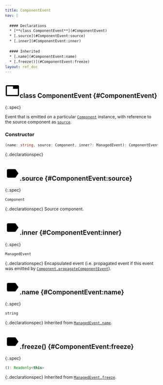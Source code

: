 ```yaml
---
title: ComponentEvent
nav: |

  #### Declarations
  * [**class ComponentEvent**](#ComponentEvent)
  * [.source](#ComponentEvent:source)
  * [.inner](#ComponentEvent:inner)

  #### Inherited
  * [.name](#ComponentEvent:name)
  * [.freeze()](#ComponentEvent:freeze)
layout: ref_doc
---
```


## ![](/assets/icons/spec-class.svg)class ComponentEvent {#ComponentEvent}
{:.spec}

Event that is emitted on a particular [`Component`](./Component) instance, with reference to the source component as [`source`](#ComponentEvent:source).

### Constructor
```typescript
(name: string, source: Component, inner?: ManagedEvent): ComponentEvent
```
{:.declarationspec}



## ![](/assets/icons/spec-property.svg).source {#ComponentEvent:source}
{:.spec}

```typescript
Component
```
{:.declarationspec}
Source component.



## ![](/assets/icons/spec-property.svg).inner {#ComponentEvent:inner}
{:.spec}

```typescript
ManagedEvent
```
{:.declarationspec}
Encapsulated event (i.e. propagated event if this event was emitted by [`Component.propagateComponentEvent`](./Component#Component:propagateComponentEvent)).



## ![](/assets/icons/spec-property.svg).name {#ComponentEvent:name}
{:.spec}

```typescript
string
```
{:.declarationspec}
Inherited from [`ManagedEvent.name`](./ManagedEvent#ManagedEvent:name).



## ![](/assets/icons/spec-method.svg).freeze() {#ComponentEvent:freeze}
{:.spec}

```typescript
(): Readonly<this>
```
{:.declarationspec}
Inherited from [`ManagedEvent.freeze`](./ManagedEvent#ManagedEvent:freeze).

